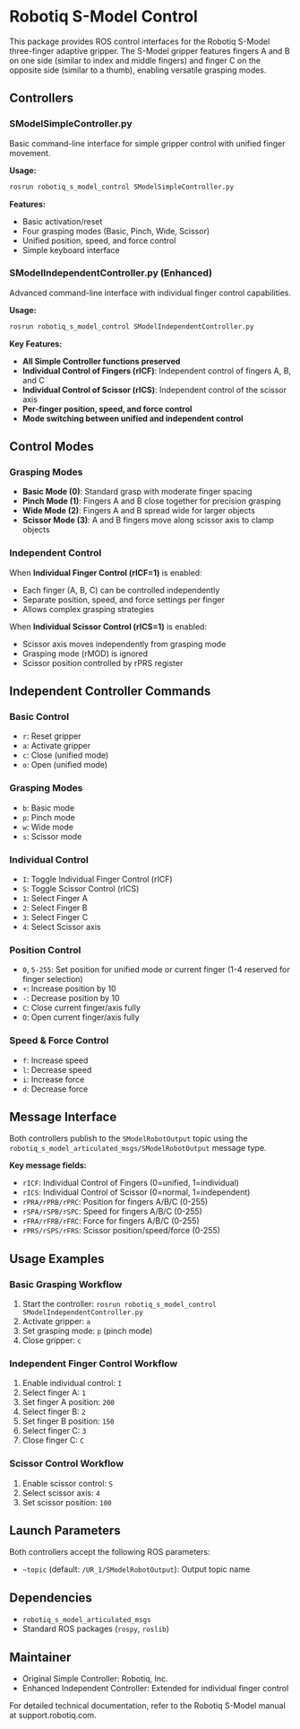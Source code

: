 # Robotiq S-Model Control

This package provides ROS control interfaces for the Robotiq S-Model three-finger adaptive gripper. The S-Model gripper features fingers A and B on one side (similar to index and middle fingers) and finger C on the opposite side (similar to a thumb), enabling versatile grasping modes.

## Controllers

### SModelSimpleController.py
Basic command-line interface for simple gripper control with unified finger movement.

**Usage:**
```bash
rosrun robotiq_s_model_control SModelSimpleController.py
```

**Features:**
- Basic activation/reset
- Four grasping modes (Basic, Pinch, Wide, Scissor)
- Unified position, speed, and force control
- Simple keyboard interface

### SModelIndependentController.py (Enhanced)
Advanced command-line interface with individual finger control capabilities.

**Usage:**
```bash
rosrun robotiq_s_model_control SModelIndependentController.py
```

**Key Features:**
- **All Simple Controller functions preserved**
- **Individual Control of Fingers (rICF)**: Independent control of fingers A, B, and C
- **Individual Control of Scissor (rICS)**: Independent control of the scissor axis
- **Per-finger position, speed, and force control**
- **Mode switching between unified and independent control**

## Control Modes

### Grasping Modes
- **Basic Mode (0)**: Standard grasp with moderate finger spacing
- **Pinch Mode (1)**: Fingers A and B close together for precision grasping
- **Wide Mode (2)**: Fingers A and B spread wide for larger objects
- **Scissor Mode (3)**: A and B fingers move along scissor axis to clamp objects

### Independent Control
When **Individual Finger Control (rICF=1)** is enabled:
- Each finger (A, B, C) can be controlled independently
- Separate position, speed, and force settings per finger
- Allows complex grasping strategies

When **Individual Scissor Control (rICS=1)** is enabled:
- Scissor axis moves independently from grasping mode
- Grasping mode (rMOD) is ignored
- Scissor position controlled by rPRS register

## Independent Controller Commands

### Basic Control
- `r`: Reset gripper
- `a`: Activate gripper  
- `c`: Close (unified mode)
- `o`: Open (unified mode)

### Grasping Modes
- `b`: Basic mode
- `p`: Pinch mode
- `w`: Wide mode
- `s`: Scissor mode

### Individual Control
- `I`: Toggle Individual Finger Control (rICF)
- `S`: Toggle Scissor Control (rICS)
- `1`: Select Finger A
- `2`: Select Finger B  
- `3`: Select Finger C
- `4`: Select Scissor axis

### Position Control
- `0`, `5-255`: Set position for unified mode or current finger (1-4 reserved for finger selection)
- `+`: Increase position by 10
- `-`: Decrease position by 10
- `C`: Close current finger/axis fully
- `O`: Open current finger/axis fully

### Speed & Force Control  
- `f`: Increase speed
- `l`: Decrease speed
- `i`: Increase force
- `d`: Decrease force

## Message Interface

Both controllers publish to the `SModelRobotOutput` topic using the `robotiq_s_model_articulated_msgs/SModelRobotOutput` message type.

**Key message fields:**
- `rICF`: Individual Control of Fingers (0=unified, 1=individual)
- `rICS`: Individual Control of Scissor (0=normal, 1=independent)
- `rPRA/rPRB/rPRC`: Position for fingers A/B/C (0-255)
- `rSPA/rSPB/rSPC`: Speed for fingers A/B/C (0-255)
- `rFRA/rFRB/rFRC`: Force for fingers A/B/C (0-255)
- `rPRS/rSPS/rFRS`: Scissor position/speed/force (0-255)

## Usage Examples

### Basic Grasping Workflow
1. Start the controller: `rosrun robotiq_s_model_control SModelIndependentController.py`
2. Activate gripper: `a`
3. Set grasping mode: `p` (pinch mode)
4. Close gripper: `c`

### Independent Finger Control Workflow
1. Enable individual control: `I`
2. Select finger A: `1`
3. Set finger A position: `200`
4. Select finger B: `2` 
5. Set finger B position: `150`
6. Select finger C: `3`
7. Close finger C: `C`

### Scissor Control Workflow
1. Enable scissor control: `S`
2. Select scissor axis: `4`
3. Set scissor position: `100`

## Launch Parameters

Both controllers accept the following ROS parameters:
- `~topic` (default: `/UR_1/SModelRobotOutput`): Output topic name

## Dependencies

- `robotiq_s_model_articulated_msgs`
- Standard ROS packages (`rospy`, `roslib`)

## Maintainer

- Original Simple Controller: Robotiq, Inc.
- Enhanced Independent Controller: Extended for individual finger control

For detailed technical documentation, refer to the Robotiq S-Model manual at support.robotiq.com. 